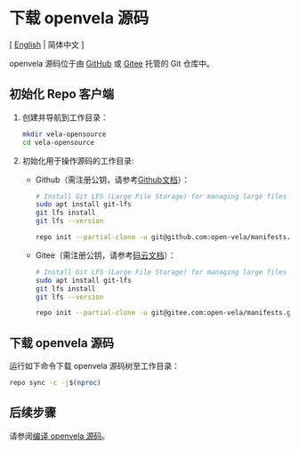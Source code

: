 # 下载 openvela 源码

\[ [English](./../../en/quickstart/Download_Vela_sources.md) | 简体中文 \]

openvela 源码位于由 [GitHub](https://github.com/open-Vela) 或 [Gitee](https://gitee.com/open-vela) 托管的 Git 仓库中。

## 初始化 Repo 客户端

1. 创建并导航到工作目录：

    ```bash
    mkdir vela-opensource
    cd vela-opensource
    ```

2. 初始化用于操作源码的工作目录:

    - Github（需注册公钥，请参考[Github文档](https://docs.github.com/en/authentication/connecting-to-github-with-ssh/adding-a-new-ssh-key-to-your-github-account)）：

        ``` bash
        # Install Git LFS (Large File Storage) for managing large files
        sudo apt install git-lfs
        git lfs install
        git lfs --version

        repo init --partial-clone -u git@github.com:open-vela/manifests.git -b dev -m openvela.xml --git-lfs
        ```

    - Gitee（需注册公钥，请参考[码云文档](https://gitee.com/help/articles/4191)）：

        ```bash
        # Install Git LFS (Large File Storage) for managing large files
        sudo apt install git-lfs
        git lfs install
        git lfs --version

        repo init --partial-clone -u git@gitee.com:open-vela/manifests.git -b dev -m openvela.xml --git-lfs
        ```

## 下载 openvela 源码

运行如下命令下载 openvela 源码树至工作目录：

```bash
repo sync -c -j$(nproc)
```

## 后续步骤

请参阅[编译 openvela 源码](./Build_Vela_from_sources_zh-cn.md)。
